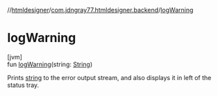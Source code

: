 //[htmldesigner](../../index.md)/[com.jdngray77.htmldesigner.backend](index.md)/[logWarning](log-warning.md)

# logWarning

[jvm]\
fun [logWarning](log-warning.md)(string: [String](https://kotlinlang.org/api/latest/jvm/stdlib/kotlin/-string/index.html))

Prints [string](log-warning.md) to the error output stream, and also displays it in left of the status tray.
